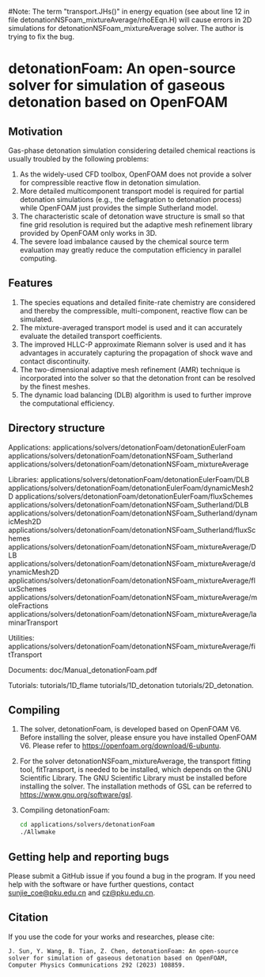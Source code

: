 #Note: The term "transport.JHs()" in energy equation (see about line 12 in file detonationNSFoam_mixtureAverage/rhoEEqn.H) will cause errors in 2D simulations for detonationNSFoam_mixtureAverage solver. The author is trying to fix the bug.


# detonationFoam: An open-source solver for simulation of gaseous detonation based on OpenFOAM

## Motivation
Gas-phase detonation simulation considering detailed chemical reactions is usually troubled by the following problems: 
1. As the widely-used CFD toolbox, OpenFOAM does not provide a solver for compressible reactive flow in detonation simulation. 
2. More detailed multicomponent transport model is required for partial detonation simulations (e.g., the deflagration to detonation process) while OpenFOAM just provides the simple Sutherland model. 
3. The characteristic scale of detonation wave structure is small so that fine grid resolution is required but the adaptive mesh refinement library provided by OpenFOAM only works in 3D. 
4. The severe load imbalance caused by the chemical source term evaluation may greatly reduce the computation efficiency in parallel computing.

## Features
1. The species equations and detailed finite-rate chemistry are considered and thereby the compressible, multi-component, reactive flow can be simulated. 
2. The mixture-averaged transport model is used and it can accurately evaluate the detailed transport coefficients. 
3. The improved HLLC-P approximate Riemann solver is used and it has advantages in accurately capturing the propagation of shock wave and contact discontinuity. 
4. The two-dimensional adaptive mesh refinement (AMR) technique is incorporated into the solver so that the detonation front can be resolved by the finest meshes. 
5. The dynamic load balancing (DLB) algorithm is used to further improve the computational efficiency.

## Directory structure
Applications:
applications/solvers/detonationFoam/detonationEulerFoam
applications/solvers/detonationFoam/detonationNSFoam_Sutherland
applications/solvers/detonationFoam/detonationNSFoam_mixtureAverage

Libraries:
applications/solvers/detonationFoam/detonationEulerFoam/DLB
applications/solvers/detonationFoam/detonationEulerFoam/dynamicMesh2D
applications/solvers/detonationFoam/detonationEulerFoam/fluxSchemes
applications/solvers/detonationFoam/detonationNSFoam_Sutherland/DLB
applications/solvers/detonationFoam/detonationNSFoam_Sutherland/dynamicMesh2D
applications/solvers/detonationFoam/detonationNSFoam_Sutherland/fluxSchemes
applications/solvers/detonationFoam/detonationNSFoam_mixtureAverage/DLB
applications/solvers/detonationFoam/detonationNSFoam_mixtureAverage/dynamicMesh2D
applications/solvers/detonationFoam/detonationNSFoam_mixtureAverage/fluxSchemes
applications/solvers/detonationFoam/detonationNSFoam_mixtureAverage/moleFractions
applications/solvers/detonationFoam/detonationNSFoam_mixtureAverage/laminarTransport

Utilities:
applications/solvers/detonationFoam/detonationNSFoam_mixtureAverage/fitTransport

Documents:
doc/Manual_detonationFoam.pdf

Tutorials:
tutorials/1D_flame
tutorials/1D_detonation
tutorials/2D_detonation.

## Compiling 
1. The solver, detonationFoam, is developed based on OpenFOAM V6. Before installing the solver, please ensure you have installed OpenFOAM V6. Please refer to https://openfoam.org/download/6-ubuntu.

2. For the solver detonationNSFoam_mixtureAverage, the transport fitting tool, fitTransport, is needed to be installed, which depends on the GNU Scientific Library. The GNU Scientific Library must be installed before installing the solver. The installation methods of GSL can be referred to https://www.gnu.org/software/gsl.

3. Compiling detonationFoam:

   ```bash
   cd applications/solvers/detonationFoam
   ./Allwmake
   ```

## Getting help and reporting bugs
Please submit a GitHub issue if you found a bug in the program. If you need help with the software or have further questions, contact sunjie_coe@pku.edu.cn and cz@pku.edu.cn.

##  Citation
If you use the code for your works and researches, please cite: 

   ```
   J. Sun, Y. Wang, B. Tian, Z. Chen, detonationFoam: An open-source solver for simulation of gaseous detonation based on OpenFOAM, Computer Physics Communications 292 (2023) 108859.
   ```



